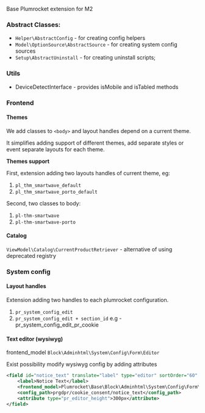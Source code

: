 Base Plumrocket extension for M2

### Abstract Classes:

* `Helper\AbstractConfig` - for creating config helpers
* `Model\OptionSource\AbstractSource` - for creating system config sources
* `Setup\AbstractUninstall` - for creating uninstall scripts;

### Utils

* DeviceDetectInterface - provides isMobile and isTabled methods

### Frontend

#### Themes

We add classes to `<body>` and layout handles depend on a current theme.

It simplifies adding support of different themes, add separate styles or event separate layouts for each theme. 


**Themes support**

First, extension adding two layouts handles of current theme, eg:
1. `pl_thm_smartwave_default`
2. `pl_thm_smartwave_porto_default`

Second, two classes to body:
1. `pl-thm-smartwave`
2. `pl-thm-smartwave-porto`

#### Catalog

`ViewModel\Catalog\CurrentProductRetriever` - alternative of using deprecated registry

### System config

#### Layout handles

Extension adding two handles to each plumrocket configuration.
1. `pr_system_config_edit`
2. `pr_system_config_edit + section_id` e.g - pr_system_config_edit_pr_cookie

#### Text editor (wysiwyg) 

frontend_model `Block\Adminhtml\System\Config\Form\Editor`

Exist possibility modify wysiwyg config by adding attributes

```xml
<field id="notice_text" translate="label" type="editor" sortOrder="60" showInDefault="1" showInWebsite="1" showInStore="1">
    <label>Notice Text</label>
    <frontend_model>Plumrocket\Base\Block\Adminhtml\System\Config\Form\Editor</frontend_model>
    <config_path>prgdpr/cookie_consent/notice_text</config_path>
    <attribute type="pr_editor_height">300px</attribute>
</field>
```
